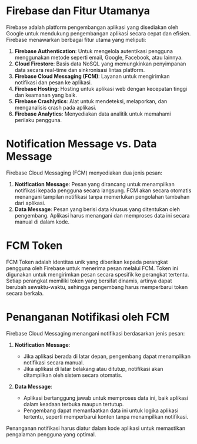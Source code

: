 # Firebase dan Fitur Utamanya
Firebase adalah platform pengembangan aplikasi yang disediakan oleh Google untuk mendukung pengembangan aplikasi secara cepat dan efisien. Firebase menawarkan berbagai fitur utama yang meliputi:

1. **Firebase Authentication**: Untuk mengelola autentikasi pengguna menggunakan metode seperti email, Google, Facebook, atau lainnya.
2. **Cloud Firestore**: Basis data NoSQL yang memungkinkan penyimpanan data secara real-time dan sinkronisasi lintas platform.
3. **Firebase Cloud Messaging (FCM)**: Layanan untuk mengirimkan notifikasi dan pesan ke aplikasi.
4. **Firebase Hosting**: Hosting untuk aplikasi web dengan kecepatan tinggi dan keamanan yang baik.
5. **Firebase Crashlytics**: Alat untuk mendeteksi, melaporkan, dan menganalisis crash pada aplikasi.
6. **Firebase Analytics**: Menyediakan data analitik untuk memahami perilaku pengguna.

# Notification Message vs. Data Message
Firebase Cloud Messaging (FCM) menyediakan dua jenis pesan:

1. **Notification Message**: Pesan yang dirancang untuk menampilkan notifikasi kepada pengguna secara langsung. FCM akan secara otomatis menangani tampilan notifikasi tanpa memerlukan pengolahan tambahan dari aplikasi.
2. **Data Message**: Pesan yang berisi data khusus yang ditentukan oleh pengembang. Aplikasi harus menangani dan memproses data ini secara manual di dalam kode.

# FCM Token
FCM Token adalah identitas unik yang diberikan kepada perangkat pengguna oleh Firebase untuk menerima pesan melalui FCM. Token ini digunakan untuk mengirimkan pesan secara spesifik ke perangkat tertentu. Setiap perangkat memiliki token yang bersifat dinamis, artinya dapat berubah sewaktu-waktu, sehingga pengembang harus memperbarui token secara berkala.

# Penanganan Notifikasi oleh FCM
Firebase Cloud Messaging menangani notifikasi berdasarkan jenis pesan:

1. **Notification Message**: 
   - Jika aplikasi berada di latar depan, pengembang dapat menampilkan notifikasi secara manual.
   - Jika aplikasi di latar belakang atau ditutup, notifikasi akan ditampilkan oleh sistem secara otomatis.

2. **Data Message**:
   - Aplikasi bertanggung jawab untuk memproses data ini, baik aplikasi dalam keadaan terbuka maupun tertutup.
   - Pengembang dapat memanfaatkan data ini untuk logika aplikasi tertentu, seperti memperbarui konten tanpa menampilkan notifikasi.

Penanganan notifikasi harus diatur dalam kode aplikasi untuk memastikan pengalaman pengguna yang optimal.
